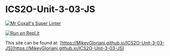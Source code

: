 # ICS2O-Unit-3-03-JS

[![Mr Coxall's Super Linter](https://github.com/MikeyGloriani/ICS2O-Unit-3-03-JS/workflows/Mr%20Coxall's%20Super%20Linter/badge.svg)](https://github.com/MikeyGloriani/ICS2O-Unit-3-03-JS/actions/)

[![Run on Repl.it](https://repl.it/badge/github/MikeyGloriani/ICS2O-Unit-3-03-JS)](https://repl.it/github/MikeyGloriani/ICS2O-Unit-3-03-JS)

This site can be found at: [https://MikeyGloriani.github.io/ICS2O-Unit-3-03-JS](https://MikeyGloriani.github.io/ICS2O-Unit-3-03-JS)